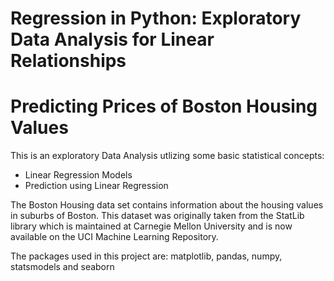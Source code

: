 # Regression in Python: Exploratory Data Analysis for Linear Relationships

# Predicting Prices of Boston Housing Values

This is an exploratory Data Analysis utlizing some basic statistical concepts:

- Linear Regression Models
- Prediction using Linear Regression

The Boston Housing data set contains information about the housing values in suburbs of Boston. This dataset was originally taken from the StatLib library which is maintained at Carnegie Mellon University and is now available on the UCI Machine Learning Repository.

The packages used in this project are:
matplotlib,  pandas,  numpy, statsmodels and seaborn
